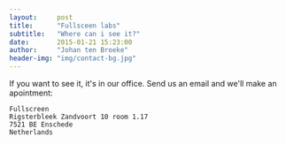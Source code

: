 ```yaml
---
layout:     post
title:      "Fullsceen labs"
subtitle:   "Where can i see it?"
date:       2015-01-21 15:23:00
author:     "Johan ten Broeke"
header-img: "img/contact-bg.jpg"
---
```


If you want to see it, it's in our office. Send us an email and we'll make an apointment:

	Fullscreen
	Rigsterbleek Zandvoort 10 room 1.17
	7521 BE Enschede
	Netherlands


